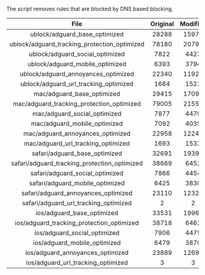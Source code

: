 The script removes rules that are blocked by DNS based blocking.


| File | Original | Modified |
|:----:|:-----:|:-----:|
| ublock/adguard_base_optimized | 28288 | 15971 |
| ublock/adguard_tracking_protection_optimized | 78180 | 20794 |
| ublock/adguard_social_optimized | 7822 | 4423 |
| ublock/adguard_mobile_optimized | 6393 | 3794 |
| ublock/adguard_annoyances_optimized | 22340 | 11923 |
| ublock/adguard_url_tracking_optimized | 1684 | 1523 |
| mac/adguard_base_optimized | 29415 | 17099 |
| mac/adguard_tracking_protection_optimized | 79005 | 21550 |
| mac/adguard_social_optimized | 7877 | 4470 |
| mac/adguard_mobile_optimized | 7092 | 4035 |
| mac/adguard_annoyances_optimized | 22958 | 12247 |
| mac/adguard_url_tracking_optimized | 1693 | 1532 |
| safari/adguard_base_optimized | 32691 | 19392 |
| safari/adguard_tracking_protection_optimized | 38669 | 6452 |
| safari/adguard_social_optimized | 7866 | 4454 |
| safari/adguard_mobile_optimized | 6425 | 3830 |
| safari/adguard_annoyances_optimized | 23110 | 12325 |
| safari/adguard_url_tracking_optimized | 2 | 2 |
| ios/adguard_base_optimized | 33531 | 19968 |
| ios/adguard_tracking_protection_optimized | 38718 | 6462 |
| ios/adguard_social_optimized | 7906 | 4475 |
| ios/adguard_mobile_optimized | 6479 | 3870 |
| ios/adguard_annoyances_optimized | 23889 | 12692 |
| ios/adguard_url_tracking_optimized | 3 | 3 |